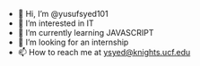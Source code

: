 - 👋 Hi, I’m @yusufsyed101
- 👀 I’m interested in IT
- 🌱 I’m currently learning JAVASCRIPT
- 💞️ I’m looking for an internship
- 📫 How to reach me at ysyed@knights.ucf.edu

<!---
yusufsyed101/yusufsyed101 is a ✨ special ✨ repository because its `README.md` (this file) appears on your GitHub profile.
You can click the Preview link to take a look at your changes.
--->
